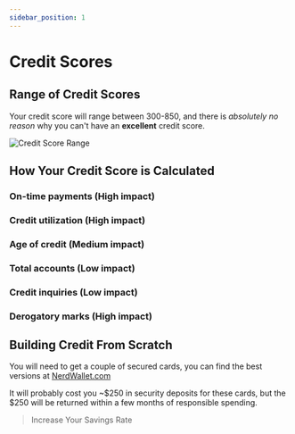 ```yaml
---
sidebar_position: 1
---
```


# Credit Scores

## Range of Credit Scores

Your credit score will range between 300-850, and there is *absolutely no reason* why you can't have an **excellent** credit score.

![Credit Score Range](/img/credit-score-range-dark.svg)

## How Your Credit Score is Calculated

### On-time payments (High impact)
### Credit utilization (High impact)
### Age of credit (Medium impact)
### Total accounts (Low impact)
### Credit inquiries (Low impact)
### Derogatory marks (High impact)

## Building Credit From Scratch

You will need to get a couple of secured cards, you can find the best versions at [NerdWallet.com](https://www.nerdwallet.com/secured-credit-cards)

It will probably cost you ~$250 in security deposits for these cards, but the $250 will be returned within a few months of responsible spending.

>Increase Your Savings Rate
